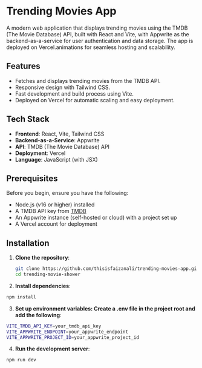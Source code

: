 # Trending Movies App

A modern web application that displays trending movies using the TMDB (The Movie Database) API, built with React and Vite, with Appwrite as the backend-as-a-service for user authentication and data storage. The app is deployed on Vercel.animations for seamless hosting and scalability.

## Features

- Fetches and displays trending movies from the TMDB API.
- Responsive design with Tailwind CSS.
- Fast development and build process using Vite.
- Deployed on Vercel for automatic scaling and easy deployment.

## Tech Stack

- **Frontend**: React, Vite, Tailwind CSS
- **Backend-as-a-Service**: Appwrite
- **API**: TMDB (The Movie Database) API
- **Deployment**: Vercel
- **Language**: JavaScript (with JSX)

## Prerequisites

Before you begin, ensure you have the following:

- Node.js (v16 or higher) installed
- A TMDB API key from [TMDB](https://www.themoviedb.org/)
- An Appwrite instance (self-hosted or cloud) with a project set up
- A Vercel account for deployment

## Installation

1. **Clone the repository**:
   ```bash
   git clone https://github.com/thisisfaizanali/trending-movies-app.git
   cd trending-movie-shower
   ```
2. **Install dependencies**:

```bash
npm install
```

3. **Set up environment variables: Create a .env file in the project root and add the following**:

```bash
VITE_TMDB_API_KEY=your_tmdb_api_key
VITE_APPWRITE_ENDPOINT=your_appwrite_endpoint
VITE_APPWRITE_PROJECT_ID=your_appwrite_project_id
```

4. **Run the development server**:

```bash
npm run dev
```
